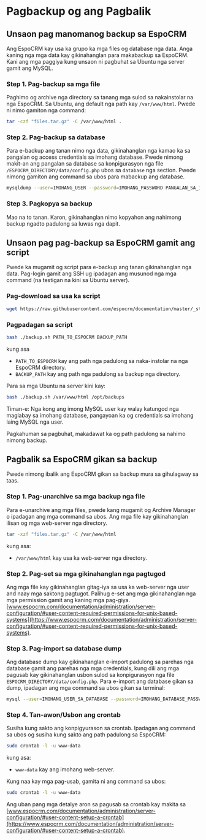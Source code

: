 # Pagbackup og ang Pagbalik

## Unsaon pag manomanog backup sa EspoCRM

Ang EspoCRM kay usa ka grupo ka mga files og database nga data. Anga kaning nga mga data kay gikinahanglan para makabackup sa EspoCRM. Kani ang mga paggiya kung unsaon ni pagbuhat sa Ubuntu nga server gamit ang MySQL.

### Step 1. Pag-backup sa mga file

Paghimo og archive nga directory sa tanang mga sulod sa nakainstolar na nga EspoCRM. Sa Ubuntu, ang default nga path kay `/var/www/html`. Pwede ni nimo gamiton nga command:

```bash
tar -czf "files.tar.gz" -C /var/www/html .
```

### Step 2. Pag-backup sa database

Para e-backup ang tanan nimo nga data, gikinahanglan nga kamao ka sa pangalan og access credentials sa imohang database. Pwede nimong makit-an ang pangalan sa database sa konpigurasyon nga file `/ESPOCRM_DIRECTORY/data/config.php` ubos sa `database` nga section. Pwede nimong gamiton ang command sa ubos para mabackup ang database.

```bash
mysqldump --user=IMOHANG_USER --password=IMOHANG_PASSWORD PANGALAN_SA_IMOHANG_DATABASE > "db.sql"
```

### Step 3. Pagkopya sa backup

Mao na to tanan. Karon, gikinahanglan nimo kopyahon ang nahimong backup ngadto padulong sa luwas nga dapit.


## Unsaon pag pag-backup sa EspoCRM gamit ang script

Pwede ka mugamit og script para e-backup ang tanan gikinahanglan nga data. Pag-login gamit ang SSH ug ipadagan ang musunod nga mga command (na testigan na kini sa Ubuntu server).

### Pag-download sa usa ka script

```bash
wget https://raw.githubusercontent.com/espocrm/documentation/master/_static/scripts/backup.sh
```

### Pagpadagan sa script

```bash
bash ./backup.sh PATH_TO_ESPOCRM BACKUP_PATH
```
kung asa
 * `PATH_TO_ESPOCRM` kay ang path nga padulong sa naka-instolar na nga EspoCRM directory.
 * `BACKUP_PATH` kay ang path nga padulong sa backup nga directory.

Para sa mga Ubuntu na server kini kay:

```bash
bash ./backup.sh /var/www/html /opt/backups
```

Timan-e: Nga kong ang imong MySQL user kay walay katungod nga maglabay sa imohang database, pangayoan ka og credentials sa imohang laing MySQL nga user.

Pagkahuman sa pagbuhat, makadawat ka og path padulong sa nahimo nimong backup.

## Pagbalik sa EspoCRM gikan sa backup

Pwede nimong ibalik ang EspoCRM gikan sa backup mura sa gihulagway sa taas.

### Step 1. Pag-unarchive sa mga backup nga file

Para e-unarchive ang mga files, pwede kang mugamit og Archive Manager o ipadagan ang mga command sa ubos. Ang mga file kay gikinahanglan ilisan og mga web-server nga directory.

```bash
tar -xzf "files.tar.gz" -C /var/www/html
```
kung asa:
 * `/var/www/html` kay usa ka web-server nga directory.

### Step 2. Pag-set sa mga gikinahanglan nga pagtugod

Ang mga file kay gikinahanglan gitag-iya sa usa ka web-server nga user and naay mga saktong pagtugot. Palihug e-set ang mga gikinahanglan nga mga permission gamit ang kaning mga pag-giya.[www.espocrm.com/documentation/administration/server-configuration/#user-content-required-permissions-for-unix-based-systems](https://www.espocrm.com/documentation/administration/server-configuration/#user-content-required-permissions-for-unix-based-systems).

### Step 3. Pag-import sa database dump

Ang database dump kay gikinahanglan e-import padulong sa parehas nga database gamit ang parehas nga mga credentials, kung dili ang mga pagusab kay gikinahanglan usbon sulod sa konpigurasyon nga file `ESPOCRM_DIRECTORY/data/config.php`. Para e-import ang database gikan sa dump, ipadagan ang mga command sa ubos gikan sa terminal:

```bash
mysql --user=IMOHANG_USER_SA_DATABASE --password=IMOHANG_DATABASE_PASSWORD PANGALAN_SA_IMOHANG_DATABASE < db.sql
```

### Step 4. Tan-awon/Usbon ang crontab

Susiha kung sakto ang konpigyurason sa crontab. Ipadagan ang command sa ubos og susiha kung sakto ang path padulong sa EspoCRM:

```bash
sudo crontab -l -u www-data
```
kung asa:
 * `www-data` kay ang imohang web-server.

Kung naa kay mga pag-usab, gamita ni ang command sa ubos:

```bash
sudo crontab -l -u www-data
```

Ang uban pang mga detalye aron sa pagusab sa crontab kay makita sa [www.espocrm.com/documentation/administration/server-configuration/#user-content-setup-a-crontab](https://www.espocrm.com/documentation/administration/server-configuration/#user-content-setup-a-crontab).
